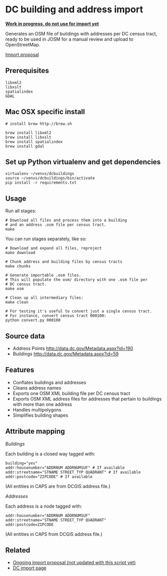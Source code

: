 DC building and address import
==============================

**[Work in progress, do not use for import yet](https://github.com/osmlab/dcbuildings/issues)**

Generates an OSM file of buildings with addresses per DC census tract, ready
to be used in JOSM for a manual review and upload to OpenStreetMap.

[Import proposal](https://github.com/osmlab/dcbuildings/blob/master/PROPOSAL.md)

## Prerequisites 

    libxml2 
    libxslt
    spatialindex
    GDAL  
   

## Mac OSX specific install 
  
    # install brew http://brew.sh

    brew install libxml2 
    brew install libxslt 
    brew install spatialindex 
    brew install gdal 


## Set up Python virtualenv and get dependencies

    virtualenv ~/venvs/dcbuildings
    source ~/venvs/dcbuildings/bin/activate 
    pip install -r requirements.txt


## Usage

Run all stages:

    # Download all files and process them into a building
    # and an address .osm file per census tract.
    make

You can run stages separately, like so:

    # Download and expand all files, reproject
    make download

    # Chunk address and building files by census tracts
    make chunks

    # Generate importable .osm files.
    # This will populate the osm/ directory with one .osm file per
    # DC census tract.
    make osm

    # Clean up all intermediary files:
    make clean

    # For testing it's useful to convert just a single census tract.
    # For instance, convert census tract 000100:
    python convert.py 000100

## Source data

- Address Points http://data.dc.gov/Metadata.aspx?id=190
- Buildings http://data.dc.gov/Metadata.aspx?id=59

## Features

- Conflates buildings and addresses
- Cleans address names
- Exports one OSM XML building file per DC census tract
- Exports OSM XML address files for addresses that pertain to buildings with
  more than one address
- Handles multipolygons
- Simplifies building shapes

## Attribute mapping

*Buildings*

Each building is a closed way tagged with:

    building="yes"
    addr:housenumber="ADDRNUM ADDRNUMSUF" # If available
    addr:streetname="STNAME STREET_TYP QUADRANT" # If available
    addr:postcode="ZIPCODE" # If available

(All entities in CAPS are from DCGIS address file.)

*Addresses*

Each address is a node tagged with:

    addr:housenumber="ADDRNUM ADDRNUMSUF"
    addr:streetname="STNAME STREET_TYP QUADRANT"
    addr:postcode=ZIPCODE

(All entities in CAPS from DCGIS address file.)

## Related

- [Ongoing import proposal (not updated with this script yet)](http://www.sixpica.com/osm/2013/05/19/proposal-for-importing-dc-gis-building-data-to-osm/)
- [DC import page](http://wiki.openstreetmap.org/wiki/Washington_DC/DCGIS_imports)
